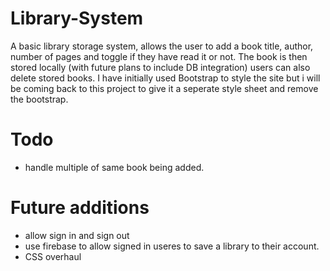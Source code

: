 # Library-System

A basic library storage system, allows the user to add a book title, author, number of pages and toggle if they have read it or not. The book is then stored locally (with future plans to include DB integration) users can also delete stored books. I have initially used Bootstrap to style the site but i will be coming back to this project to give it a seperate style sheet and remove the bootstrap.


# Todo

- handle multiple of same book being added.


# Future additions

- allow sign in and sign out 
- use firebase to allow signed in useres to save a library to their account.
- CSS overhaul